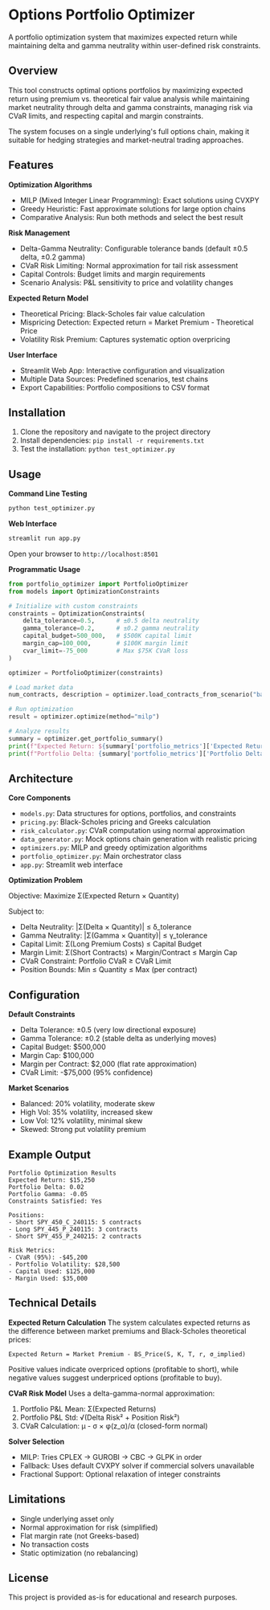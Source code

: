 # Options Portfolio Optimizer

A portfolio optimization system that maximizes expected return while maintaining delta and gamma neutrality within user-defined risk constraints.

## Overview

This tool constructs optimal options portfolios by maximizing expected return using premium vs. theoretical fair value analysis while maintaining market neutrality through delta and gamma constraints, managing risk via CVaR limits, and respecting capital and margin constraints.

The system focuses on a single underlying's full options chain, making it suitable for hedging strategies and market-neutral trading approaches.

## Features

**Optimization Algorithms**
- MILP (Mixed Integer Linear Programming): Exact solutions using CVXPY
- Greedy Heuristic: Fast approximate solutions for large option chains
- Comparative Analysis: Run both methods and select the best result

**Risk Management**
- Delta-Gamma Neutrality: Configurable tolerance bands (default ±0.5 delta, ±0.2 gamma)
- CVaR Risk Limiting: Normal approximation for tail risk assessment
- Capital Controls: Budget limits and margin requirements
- Scenario Analysis: P&L sensitivity to price and volatility changes

**Expected Return Model**
- Theoretical Pricing: Black-Scholes fair value calculation
- Mispricing Detection: Expected return = Market Premium - Theoretical Price
- Volatility Risk Premium: Captures systematic option overpricing

**User Interface**
- Streamlit Web App: Interactive configuration and visualization
- Multiple Data Sources: Predefined scenarios, test chains
- Export Capabilities: Portfolio compositions to CSV format

## Installation

1. Clone the repository and navigate to the project directory
2. Install dependencies: `pip install -r requirements.txt`
3. Test the installation: `python test_optimizer.py`

## Usage

**Command Line Testing**
```bash
python test_optimizer.py
```

**Web Interface**
```bash
streamlit run app.py
```
Open your browser to `http://localhost:8501`

**Programmatic Usage**
```python
from portfolio_optimizer import PortfolioOptimizer
from models import OptimizationConstraints

# Initialize with custom constraints
constraints = OptimizationConstraints(
    delta_tolerance=0.5,      # ±0.5 delta neutrality
    gamma_tolerance=0.2,      # ±0.2 gamma neutrality  
    capital_budget=500_000,   # $500K capital limit
    margin_cap=100_000,       # $100K margin limit
    cvar_limit=-75_000        # Max $75K CVaR loss
)

optimizer = PortfolioOptimizer(constraints)

# Load market data
num_contracts, description = optimizer.load_contracts_from_scenario("balanced")

# Run optimization
result = optimizer.optimize(method="milp")

# Analyze results
summary = optimizer.get_portfolio_summary()
print(f"Expected Return: ${summary['portfolio_metrics']['Expected Return']:,.0f}")
print(f"Portfolio Delta: {summary['portfolio_metrics']['Portfolio Delta']:.3f}")
```

## Architecture

**Core Components**
- `models.py`: Data structures for options, portfolios, and constraints
- `pricing.py`: Black-Scholes pricing and Greeks calculation  
- `risk_calculator.py`: CVaR computation using normal approximation
- `data_generator.py`: Mock options chain generation with realistic pricing
- `optimizers.py`: MILP and greedy optimization algorithms
- `portfolio_optimizer.py`: Main orchestrator class
- `app.py`: Streamlit web interface

**Optimization Problem**

Objective: Maximize Σ(Expected Return × Quantity)

Subject to:
- Delta Neutrality: |Σ(Delta × Quantity)| ≤ δ_tolerance
- Gamma Neutrality: |Σ(Gamma × Quantity)| ≤ γ_tolerance  
- Capital Limit: Σ(Long Premium Costs) ≤ Capital Budget
- Margin Limit: Σ(Short Contracts) × Margin/Contract ≤ Margin Cap
- CVaR Constraint: Portfolio CVaR ≥ CVaR Limit
- Position Bounds: Min ≤ Quantity ≤ Max (per contract)

## Configuration

**Default Constraints**
- Delta Tolerance: ±0.5 (very low directional exposure)
- Gamma Tolerance: ±0.2 (stable delta as underlying moves)
- Capital Budget: $500,000
- Margin Cap: $100,000  
- Margin per Contract: $2,000 (flat rate approximation)
- CVaR Limit: -$75,000 (95% confidence)

**Market Scenarios**
- Balanced: 20% volatility, moderate skew
- High Vol: 35% volatility, increased skew  
- Low Vol: 12% volatility, minimal skew
- Skewed: Strong put volatility premium

## Example Output

```
Portfolio Optimization Results
Expected Return: $15,250
Portfolio Delta: 0.02
Portfolio Gamma: -0.05
Constraints Satisfied: Yes

Positions:
- Short SPY_450_C_240115: 5 contracts
- Long SPY_445_P_240115: 3 contracts  
- Short SPY_455_P_240215: 2 contracts

Risk Metrics:
- CVaR (95%): -$45,200
- Portfolio Volatility: $28,500
- Capital Used: $125,000
- Margin Used: $35,000
```

## Technical Details

**Expected Return Calculation**
The system calculates expected returns as the difference between market premiums and Black-Scholes theoretical prices:

```
Expected Return = Market Premium - BS_Price(S, K, T, r, σ_implied)
```

Positive values indicate overpriced options (profitable to short), while negative values suggest underpriced options (profitable to buy).

**CVaR Risk Model**
Uses a delta-gamma-normal approximation:
1. Portfolio P&L Mean: Σ(Expected Returns)
2. Portfolio P&L Std: √(Delta Risk² + Position Risk²)  
3. CVaR Calculation: μ - σ × φ(z_α)/α (closed-form normal)

**Solver Selection**
- MILP: Tries CPLEX → GUROBI → CBC → GLPK in order
- Fallback: Uses default CVXPY solver if commercial solvers unavailable
- Fractional Support: Optional relaxation of integer constraints

## Limitations

- Single underlying asset only
- Normal approximation for risk (simplified)
- Flat margin rate (not Greeks-based)
- No transaction costs
- Static optimization (no rebalancing)

## License

This project is provided as-is for educational and research purposes.
